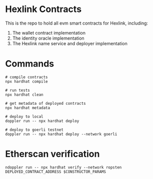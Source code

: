# Hexlink Contracts

This is the repo to hold all evm smart contracts for Hexlink, including:

1. The wallet contract implementation
2. The identity oracle implementation
3. The Hexlink name service and deployer implementation

# Commands

```shell
# compile contracts
npx hardhat compile

# run tests
npx hardhat clean

# get metadata of deployed contracts
npx hardhat metadata

# deploy to local
doppler run -- npx hardhat deploy

# deploy to goerli testnet
doppler run -- npx hardhat deploy --network goerli
```

# Etherscan verification

```shell
ndoppler run -- npx hardhat verify --network ropsten DEPLOYED_CONTRACT_ADDRESS $CONSTRUCTOR_PARAMS
```
